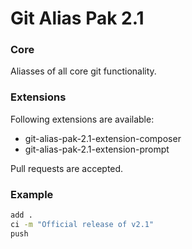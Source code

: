 # Git Alias Pak 2.1

### Core

Aliasses of all core git functionality.

### Extensions

Following extensions are available:
- git-alias-pak-2.1-extension-composer
- git-alias-pak-2.1-extension-prompt

Pull requests are accepted.

### Example

```sh
add .
ci -m "Official release of v2.1"
push
```
